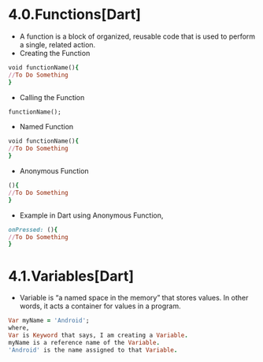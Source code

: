 # 4.0.Functions[Dart]

- A function is a block of organized, reusable code that is used to perform a single, related action.
- Creating the Function

```ruby
void functionName(){
//To Do Something
}
```

- Calling the Function

```ruby
functionName();
```
- Named Function

```ruby
void functionName(){
//To Do Something
}
```

- Anonymous Function

```ruby
(){
//To Do Something
}
```

- Example in Dart using Anonymous Function,

```ruby
onPressed: (){
//To Do Something
}
```

# 4.1.Variables[Dart]

- Variable is “a named space in the memory” that stores values. In other words, it acts a container for values in a program.

```ruby
Var myName = 'Android';
where, 
Var is Keyword that says, I am creating a Variable.
myName is a reference name of the Variable.
'Android' is the name assigned to that Variable.
```
